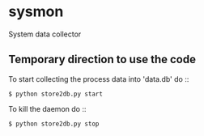 sysmon
======

System data collector

Temporary direction to use the code
-----------------------------------

To start collecting the process data into 'data.db' do ::

    $ python store2db.py start

To kill the daemon do ::

    $ python store2db.py stop
